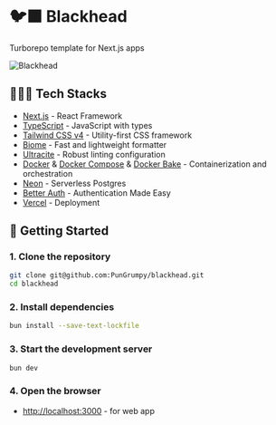 # 🐦‍⬛ Blackhead

Turborepo template for Next.js apps

<picture>
  <source
    srcset="./public/preview-dark.png"
    media="(prefers-color-scheme: dark)"
  />
    <source
    srcset="./public/preview-light.png"
    media="(prefers-color-scheme: light), (prefers-color-scheme: no-preference)"
  />
  <img src="./public/preview-light.png" alt="Blackhead" />
</picture>

## 🧑🏻‍💻 Tech Stacks

- [Next.js](https://nextjs.org/) - React Framework
- [TypeScript](https://www.typescriptlang.org/) - JavaScript with types
- [Tailwind CSS v4](https://tailwindcss.com/) - Utility-first CSS framework
- [Biome](https://biomejs.dev/) - Fast and lightweight formatter
- [Ultracite](https://www.ultracite.dev/) - Robust linting configuration
- [Docker](https://www.docker.com/) & [Docker Compose](https://docs.docker.com/compose/) & [Docker Bake](https://docs.docker.com/build/bake/) - Containerization and orchestration
- [Neon](https://neon.tech/) - Serverless Postgres
- [Better Auth](https://www.better-auth.com/) - Authentication Made Easy
- [Vercel](https://vercel.com/) - Deployment

## 🚀 Getting Started

### 1. Clone the repository

```bash
git clone git@github.com:PunGrumpy/blackhead.git
cd blackhead
```

### 2. Install dependencies

```bash
bun install --save-text-lockfile
```

### 3. Start the development server

```bash
bun dev
```

### 4. Open the browser

- [http://localhost:3000](http://localhost:3000) - for web app
<!-- - [http://localhost:3001](http://localhost:3001) - for API -->
